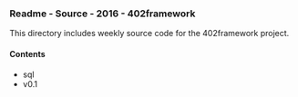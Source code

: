 ### Readme - Source - 2016 - 402framework

This directory includes weekly source code for the 402framework project.

#### Contents
* sql
* v0.1
